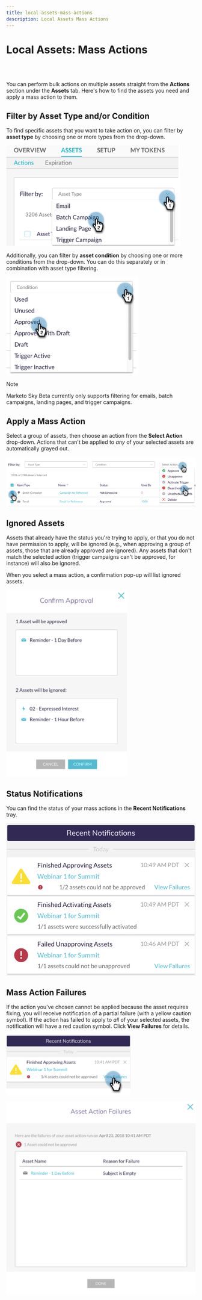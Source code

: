 ```yaml
---
title: local-assets-mass-actions
description: Local Assets Mass Actions
---
```


# Local Assets: Mass Actions

<br>&nbsp;

You can perform bulk actions on multiple assets straight from the **Actions** section under the **Assets** tab. Here's how to find the assets you need and apply a mass action to them.

## Filter by Asset Type and/or Condition

To find specific assets that you want to take action on, you can filter by **asset type** by choosing one or more types from the drop-down.

   ![Image One](/help/sky/assets/programs/local-assets-mass-actions/local-assets-mass-actions-1.png)

Additionally, you can filter by **asset condition** by choosing one or more conditions from the drop-down. You can do this separately or in combination with asset type filtering.

   ![Image Two](/help/sky/assets/programs/local-assets-mass-actions/local-assets-mass-actions-2.png)

>[!NOTE]
>
>Marketo Sky Beta currently only supports filtering for emails, batch campaigns, landing pages, and trigger campaigns.

## Apply a Mass Action

Select a group of assets, then choose an action from the **Select Action** drop-down. Actions that can't be applied to _any_ of your selected assets are automatically grayed out.

   ![Image Three](/help/sky/assets/programs/local-assets-mass-actions/local-assets-mass-actions-3.png)

## Ignored Assets

Assets that already have the status you're trying to apply, or that you do not have permission to apply, will be ignored (e.g., when approving a group of assets, those that are already approved are ignored). Any assets that don't match the selected action (trigger campaigns can't be approved, for instance) will also be ignored.

When you select a mass action, a confirmation pop-up will list ignored assets.

   ![Image Four](/help/sky/assets/programs/local-assets-mass-actions/local-assets-mass-actions-4.png)

## Status Notifications

You can find the status of your mass actions in the **Recent Notifications** tray.

   ![Image Five](/help/sky/assets/programs/local-assets-mass-actions/local-assets-mass-actions-5.png)

## Mass Action Failures

If the action you've chosen cannot be applied because the asset requires fixing, you will receive notification of a partial failure (with a yellow caution symbol). If the action has failed to apply to _all_ of your selected assets, the notification will have a red caution symbol. Click **View Failures** for details.

   ![Image Six](/help/sky/assets/programs/local-assets-mass-actions/local-assets-mass-actions-6.png)

   ![Image Seven](/help/sky/assets/programs/local-assets-mass-actions/local-assets-mass-actions-7.png)
